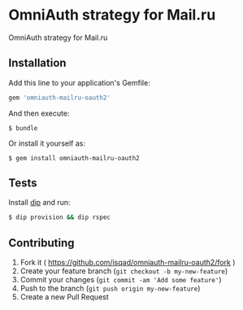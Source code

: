 # OmniAuth strategy for Mail.ru

OmniAuth strategy for Mail.ru

## Installation

Add this line to your application's Gemfile:

```ruby
gem 'omniauth-mailru-oauth2'
```

And then execute:

    $ bundle

Or install it yourself as:

    $ gem install omniauth-mailru-oauth2

## Tests

Install [dip](https://github.com/bibendi/dip/releases) and run:

```bash
$ dip provision && dip rspec
```

## Contributing

1. Fork it ( https://github.com/isqad/omniauth-mailru-oauth2/fork )
2. Create your feature branch (`git checkout -b my-new-feature`)
3. Commit your changes (`git commit -am 'Add some feature'`)
4. Push to the branch (`git push origin my-new-feature`)
5. Create a new Pull Request
